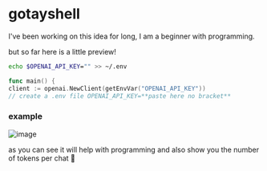 # gotayshell

I've been working on this idea for long, I am a beginner with programming. 

but so far here is a little preview!


```bash
echo $OPENAI_API_KEY="" >> ~/.env
```


```go
func main() {
client := openai.NewClient(getEnvVar("OPENAI_API_KEY"))
// create a .env file OPENAI_API_KEY=**paste here no bracket**
```


### example
![image](https://github.com/berlintay/gotayshell/assets/128968711/d1cca1a2-d7a5-482c-a71e-a2b0ef72ef6d)

as you can see it will help with programming and also show you the number of tokens per chat 🤖

